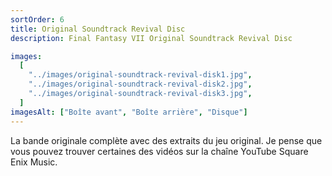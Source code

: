 ```yaml
---
sortOrder: 6
title: Original Soundtrack Revival Disc
description: Final Fantasy VII Original Soundtrack Revival Disc

images:
  [
    "../images/original-soundtrack-revival-disk1.jpg",
    "../images/original-soundtrack-revival-disk2.jpg",
    "../images/original-soundtrack-revival-disk3.jpg",
  ]
imagesAlt: ["Boîte avant", "Boîte arrière", "Disque"]
---
```


La bande originale complète avec des extraits du jeu original. Je pense que vous pouvez trouver certaines des vidéos sur la chaîne YouTube Square Enix Music.

